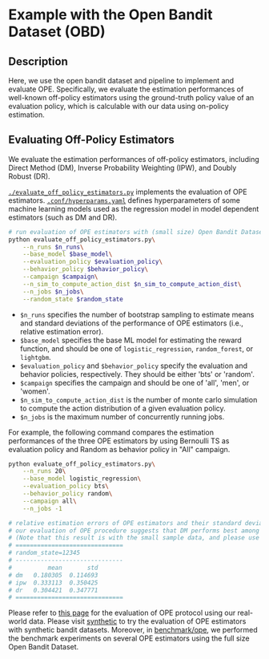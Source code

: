 # Example with the Open Bandit Dataset (OBD)

## Description

Here, we use the open bandit dataset and pipeline to implement and evaluate OPE.
Specifically, we evaluate the estimation performances of well-known off-policy estimators using the ground-truth policy value of an evaluation policy, which is calculable with our data using on-policy estimation.

## Evaluating Off-Policy Estimators

We evaluate the estimation performances of off-policy estimators, including Direct Method (DM), Inverse Probability Weighting (IPW), and Doubly Robust (DR).

[`./evaluate_off_policy_estimators.py`](./evaluate_off_policy_estimators.py) implements the evaluation of OPE estimators.
[`.conf/hyperparams.yaml`](./conf/hyperparams.yaml) defines hyperparameters of some machine learning models used as the regression model in model dependent estimators (such as DM and DR).

```bash
# run evaluation of OPE estimators with (small size) Open Bandit Dataset
python evaluate_off_policy_estimators.py\
    --n_runs $n_runs\
    --base_model $base_model\
    --evaluation_policy $evaluation_policy\
    --behavior_policy $behavior_policy\
    --campaign $campaign\
    --n_sim_to_compute_action_dist $n_sim_to_compute_action_dist\
    --n_jobs $n_jobs\
    --random_state $random_state
```
- `$n_runs` specifies the number of bootstrap sampling to estimate means and standard deviations of the performance of OPE estimators (i.e., relative estimation error).
- `$base_model` specifies the base ML model for estimating the reward function, and should be one of `logistic_regression`, `random_forest`, or `lightgbm`.
- `$evaluation_policy` and `$behavior_policy` specify the evaluation and behavior policies, respectively.
They should be either 'bts' or 'random'.
- `$campaign` specifies the campaign and should be one of 'all', 'men', or 'women'.
- `$n_sim_to_compute_action_dist` is the number of monte carlo simulation to compute the action distribution of a given evaluation policy.
- `$n_jobs` is the maximum number of concurrently running jobs.

For example, the following command compares the estimation performances of the three OPE estimators by using Bernoulli TS as evaluation policy and Random as behavior policy in "All" campaign.

```bash
python evaluate_off_policy_estimators.py\
    --n_runs 20\
    --base_model logistic_regression\
    --evaluation_policy bts\
    --behavior_policy random\
    --campaign all\
    --n_jobs -1

# relative estimation errors of OPE estimators and their standard deviations.
# our evaluation of OPE procedure suggests that DM performs best among the three OPE estimators, because it has low variance property.
# (Note that this result is with the small sample data, and please use the full size data for a more reasonable experiment)
# ==============================
# random_state=12345
# ------------------------------
#          mean       std
# dm   0.180305  0.114693
# ipw  0.333113  0.350425
# dr   0.304421  0.347771
# ==============================
```

Please refer to [this page](https://zr-obp.readthedocs.io/en/latest/evaluation_ope.html) for the evaluation of OPE protocol using our real-world data.
Please visit [synthetic](https://github.com/st-tech/zr-obp/tree/master/examples/synthetic) to try the evaluation of OPE estimators with synthetic bandit datasets.
Moreover, in [benchmark/ope](https://github.com/st-tech/zr-obp/tree/master/benchmark/ope), we performed the benchmark experiments on several OPE estimators using the full size Open Bandit Dataset.
